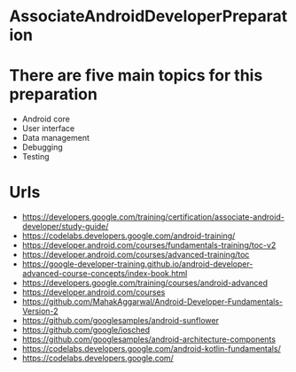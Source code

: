 # AssociateAndroidDeveloperPreparation

# There are five main topics for this preparation

* Android core
* User interface
* Data management
* Debugging
* Testing

# Urls
* https://developers.google.com/training/certification/associate-android-developer/study-guide/
* https://codelabs.developers.google.com/android-training/
* https://developer.android.com/courses/fundamentals-training/toc-v2
* https://developer.android.com/courses/advanced-training/toc
* https://google-developer-training.github.io/android-developer-advanced-course-concepts/index-book.html
* https://developers.google.com/training/courses/android-advanced
* https://developer.android.com/courses
* https://github.com/MahakAggarwal/Android-Developer-Fundamentals-Version-2
* https://github.com/googlesamples/android-sunflower
* https://github.com/google/iosched
* https://github.com/googlesamples/android-architecture-components
* https://codelabs.developers.google.com/android-kotlin-fundamentals/
* https://codelabs.developers.google.com/
